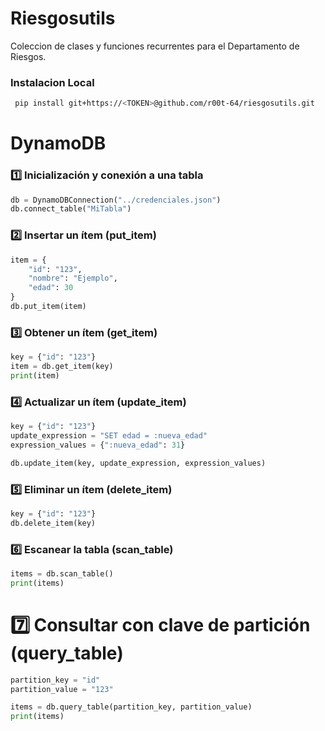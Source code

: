 # Riesgosutils

Coleccion de clases y funciones recurrentes para el Departamento de Riesgos.

### Instalacion Local

```bash
 pip install git+https://<TOKEN>@github.com/r00t-64/riesgosutils.git

```

# DynamoDB

### 1️⃣ Inicialización y conexión a una tabla

```python
db = DynamoDBConnection("../credenciales.json") 
db.connect_table("MiTabla") 

```

### 2️⃣ Insertar un ítem (put_item)

```python
item = {
    "id": "123",
    "nombre": "Ejemplo",
    "edad": 30
}
db.put_item(item)
```

### 3️⃣ Obtener un ítem (get_item)

```python
key = {"id": "123"}
item = db.get_item(key)
print(item)
```

### 4️⃣ Actualizar un ítem (update_item)

```python
key = {"id": "123"}
update_expression = "SET edad = :nueva_edad"
expression_values = {":nueva_edad": 31}

db.update_item(key, update_expression, expression_values)
```

### 5️⃣ Eliminar un ítem (delete_item)

```python
key = {"id": "123"}
db.delete_item(key)
```

### 6️⃣ Escanear la tabla (scan_table)

```python
items = db.scan_table()
print(items)
```

# 7️⃣ Consultar con clave de partición (query_table)

```python
partition_key = "id"
partition_value = "123"

items = db.query_table(partition_key, partition_value)
print(items)
```
